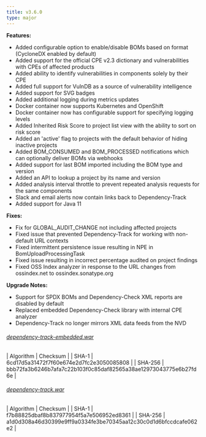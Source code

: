 ```yaml
---
title: v3.6.0
type: major
---
```


**Features:**

* Added configurable option to enable/disable BOMs based on format (CycloneDX enabled by default)
* Added support for the official CPE v2.3 dictionary and vulnerabilities with CPEs of affected products
* Added ability to identify vulnerabilities in components solely by their CPE
* Added full support for VulnDB as a source of vulnerability intelligence
* Added support for SVG badges
* Added additional logging during metrics updates
* Docker container now supports Kubernetes and OpenShift
* Docker container now has configurable support for specifying logging levels
* Added Inherited Risk Score to project list view with the ability to sort on risk score
* Added an 'active' flag to projects with the default behavior of hiding inactive projects
* Added BOM_CONSUMED and BOM_PROCESSED notifications which can optionally deliver BOMs via webhooks
* Added support for last BOM imported including the BOM type and version
* Added an API to lookup a project by its name and version
* Added analysis interval throttle to prevent repeated analysis requests for the same components
* Slack and email alerts now contain links back to Dependency-Track
* Added support for Java 11

**Fixes:**

* Fix for GLOBAL_AUDIT_CHANGE not including affected projects
* Fixed issue that prevented Dependency-Track for working with non-default URL contexts
* Fixed intermittent persistence issue resulting in NPE in BomUploadProcessingTask
* Fixed issue resulting in incorrect percentage audited on project findings
* Fixed OSS Index analyzer in response to the URL changes from ossindex.net to ossindex.sonatype.org

**Upgrade Notes:**

* Support for SPDX BOMs and Dependency-Check XML reports are disabled by default
* Replaced embedded Dependency-Check library with internal CPE analyzer
* Dependency-Track no longer mirrors XML data feeds from the NVD

###### [dependency-track-embedded.war](https://github.com/DependencyTrack/dependency-track/releases/download/3.6.0/dependency-track-embedded.war)

| Algorithm | Checksum |
| SHA-1     | 6cd17d5a31472f7f60e674e2d7fc2e3050085808 |
| SHA-256   | bbb72fa3b6246b7afa7c22b103f0c85daf82565a38ae12973043775e6b27fd6e |

###### [dependency-track.war](https://github.com/DependencyTrack/dependency-track/releases/download/3.6.0/dependency-track.war)

| Algorithm | Checksum |
| SHA-1     | f7b88825dbaf8b837977954f5a7e506952ed8361 |
| SHA-256   | a1d0d308a46d30399e9ff9a0334fe3be70345aa12c30c0d1d6bfccdcafe062e2 |